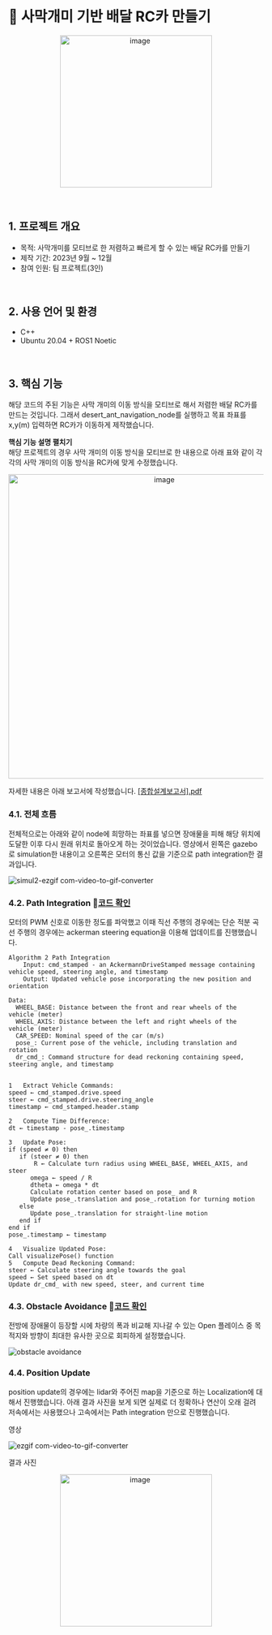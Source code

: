 # :pushpin: 사막개미 기반 배달 RC카 만들기 

<p align="center">
  <img src="https://github.com/user-attachments/assets/a9556ae4-aa6c-4526-9497-780cc274e060" alt="image" width="300"/>
</p>

</br>

## 1. 프로젝트 개요
- 목적: 사막개미를 모티브로 한 저렴하고 빠르게 할 수 있는 배달 RC카를 만들기
- 제작 기간: 2023년 9월 ~ 12월
- 참여 인원: 팀 프로젝트(3인)

</br>

## 2. 사용 언어 및 환경 
  - C++
  - Ubuntu 20.04 + ROS1 Noetic 

</br>

## 3. 핵심 기능
해당 코드의 주된 기능은 사막 개미의 이동 방식을 모티브로 해서 저렴한 배달 RC카를 만드는 것입니다.
그래서 desert_ant_navigation_node를 실행하고 목표 좌표를 x,y(m) 입력하면 RC카가 이동하게 제작했습니다. 


<summary><b>핵심 기능 설명 펼치기</b></summary>
<div markdown="1">
해당 프로젝트의 경우 사막 개미의 이동 방식을 모티브로 한 내용으로 아래 표와 같이 각각의 사막 개미의 이동 방식을 RC카에 맞게 수정했습니다.

<p align="center">
  <img src="https://github.com/user-attachments/assets/278697bb-5272-4273-9954-a66483683fab" alt="image" width="600"/>
</p>

자세한 내용은 아래 보고서에 작성했습니다.
[[종합설계보고서].pdf](https://github.com/user-attachments/files/17011959/7.pdf)

### 4.1. 전체 흐름
전체적으로는 아래와 같이 node에 희망하는 좌표를 넣으면 장애물을 피해 해당 위치에 도달한 이후 다시 원래 위치로 돌아오게 하는 것이었습니다.
영상에서 왼쪽은 gazebo로 simulation한 내용이고 오른쪽은 모터의 통신 값을 기준으로 path integration한 결과입니다. 

![simul2-ezgif com-video-to-gif-converter](https://github.com/Poodlee/readme-test-/assets/81359054/3230fc5b-09b6-496b-bb02-e3df24dbf686)



### 4.2. Path Integration 📍[코드 확인](https://github.com/Poodlee/EEE4610_finals/blob/main/catkin_ws/src/desert_ant_navigation_node.cpp#L324)
모터의 PWM 신호로 이동한 정도를 파악했고 이때 직선 주행의 경우에는 단순 적분 곡선 주행의 경우에는 ackerman steering equation을 이용해 업데이트를 진행했습니다.  
```
Algorithm 2 Path Integration
	Input: cmd_stamped - an AckermannDriveStamped message containing vehicle speed, steering angle, and timestamp
	Output: Updated vehicle pose incorporating the new position and orientation

Data:
  WHEEL_BASE: Distance between the front and rear wheels of the vehicle (meter)
  WHEEL_AXIS: Distance between the left and right wheels of the vehicle (meter)
  CAR_SPEED: Nominal speed of the car (m/s)
  pose_: Current pose of the vehicle, including translation and rotation
  dr_cmd_: Command structure for dead reckoning containing speed, steering angle, and timestamp


1	Extract Vehicle Commands:
speed ← cmd_stamped.drive.speed
steer ← cmd_stamped.drive.steering_angle
timestamp ← cmd_stamped.header.stamp

2	Compute Time Difference:
dt ← timestamp - pose_.timestamp

3	Update Pose:
if (speed ≠ 0) then
   if (steer ≠ 0) then
       R ← Calculate turn radius using WHEEL_BASE, WHEEL_AXIS, and steer
      omega ← speed / R
      dtheta ← omega * dt
      Calculate rotation center based on pose_ and R
      Update pose_.translation and pose_.rotation for turning motion
   else
      Update pose_.translation for straight-line motion
   end if
end if
pose_.timestamp ← timestamp

4	Visualize Updated Pose:
Call visualizePose() function
5	Compute Dead Reckoning Command:
steer ← Calculate steering angle towards the goal
speed ← Set speed based on dt
Update dr_cmd_ with new speed, steer, and current time

```

### 4.3. Obstacle Avoidance 📍[코드 확인](https://github.com/Poodlee/EEE4610_finals/blob/main/catkin_ws/src/desert_ant_navigation_node.cpp#L362)
전방에 장애물이 등장할 시에 차량의 폭과 비교해 지나갈 수 있는 Open 플레이스 중 목적지와 방향이 최대한 유사한 곳으로 회피하게 설정했습니다. 

![obstacle avoidance](https://github.com/Poodlee/readme-test-/assets/81359054/99d7aafa-3192-4c6e-96ca-f809d69cf7c6)



### 4.4. Position Update 
position update의 경우에는 lidar와 주어진 map을 기준으로 하는 Localization에 대해서 진행했습니다. 아래 결과 사진을 보게 되면 실제로 더 정확하나 연산이 오래 걸려 저속에서는 사용했으나 고속에서는 Path integration 만으로 진행했습니다. 

영상

![ezgif com-video-to-gif-converter](https://github.com/Poodlee/readme-test-/assets/81359054/64d5514e-856e-44ee-9422-a3534d3df85b)

결과 사진

<p align="center">
  <img src="https://github.com/user-attachments/assets/3e68fe49-5883-490d-83ee-d04b9fbeba66" alt="image" width="300"/>
</p>

</div>


</br>
